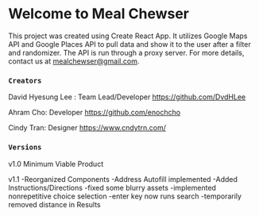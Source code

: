 # Welcome to Meal Chewser

This project was created using Create React App. It utilizes Google Maps API and Google Places API to pull data and show it to the user after a filter and randomizer. The API is run through a proxy server. For more details, contact us at mealchewser@gmail.com.

### `Creators`

David Hyesung Lee : Team Lead/Developer
https://github.com/DvdHLee

Ahram Cho: Developer
https://github.com/enochcho

Cindy Tran: Designer
https://www.cndytrn.com/

### `Versions`

v1.0 
Minimum Viable Product

v1.1
-Reorganized Components
-Address Autofill implemented
-Added Instructions/Directions
-fixed some blurry assets
-implemented nonrepetitive choice selection
-enter key now runs search
-temporarily removed distance in Results
